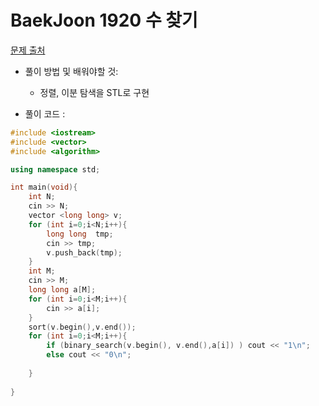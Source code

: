 # BaekJoon 1920 수 찾기

[문제 출처](https://www.acmicpc.net/problem/1920)  

* 풀이 방법 및 배워야할 것: 

   *  정렬, 이분 탐색을 STL로 구현

* 풀이 코드 :
```cpp
#include <iostream>
#include <vector>
#include <algorithm>

using namespace std;

int main(void){
	int N;
	cin >> N;
	vector <long long> v;
	for (int i=0;i<N;i++){
		long long  tmp;
		cin >> tmp;
		v.push_back(tmp);
	}
	int M;
	cin >> M;
	long long a[M];
	for (int i=0;i<M;i++){
		cin >> a[i];
	}
	sort(v.begin(),v.end());
	for (int i=0;i<M;i++){
		if (binary_search(v.begin(), v.end(),a[i]) ) cout << "1\n";
		else cout << "0\n";
		
	}
	
}
```
